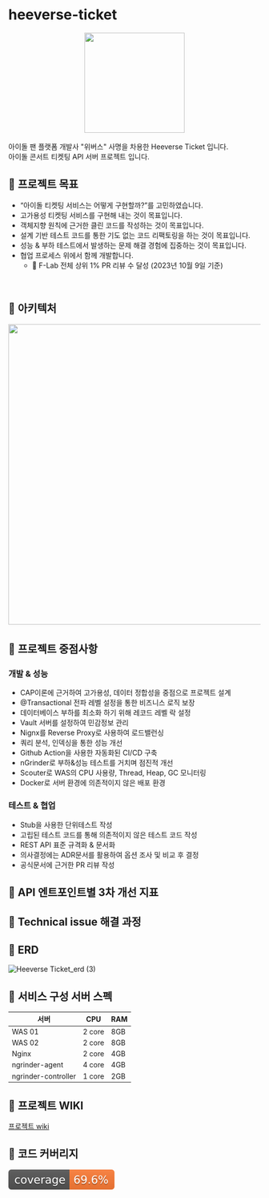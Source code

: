 # heeverse-ticket

<p align="center"><img src="https://github.com/f-lab-edu/heeverse-ticket/assets/45592236/3695851d-bbb9-4dc7-893d-ade79cb79558" width="200" height="200"/></p>

아이돌 팬 플랫폼 개발사 "위버스" 사명을 차용한 Heeverse Ticket 입니다.<br>
아이돌 콘서트 티켓팅 API 서버 프로젝트 입니다.

## 🎫 프로젝트 목표

- “아이돌 티켓팅 서비스는 어떻게 구현할까?”를 고민하였습니다.
- 고가용성 티켓팅 서비스를 구현해 내는 것이 목표입니다.
- 객체지향 원칙에 근거한 클린 코드를 작성하는 것이 목표입니다.
- 설계 기반 테스트 코드를 통한 기도 없는 코드 리팩토링을 하는 것이 목표입니다.
- 성능 & 부하 테스트에서 발생하는 문제 해결 경험에 집중하는 것이 목표입니다.
- 협업 프로세스 위에서 함께 개발합니다.
    - 📌 F-Lab 전체 상위 1% PR 리뷰 수 달성 (2023년 10월 9일 기준)


<br>

## 🎫 아키텍처


<img src="https://github.com/f-lab-edu/heeverse-ticket/assets/45592236/b4614540-1609-4263-8b96-4135ca219c9e" width="700" height="600"/>

## 🎫 프로젝트 중점사항

### 개발 & 성능

- CAP이론에 근거하여 고가용성, 데이터 정합성을 중점으로 프로젝트 설계
- @Transactional 전파 레벨 설정을 통한 비즈니스 로직 보장
- 데이터베이스 부하를 최소화 하기 위해 레코드 레벨 락 설정
- Vault 서버를 설정하여 민감정보 관리
- Nignx를 Reverse Proxy로 사용하여 로드밸런싱
- 쿼리 분석, 인덱싱을 통한 성능 개선
- Github Action을 사용한 자동화된 CI/CD 구축
- nGrinder로 부하&성능 테스트를 거치며 점진적 개선
- Scouter로 WAS의 CPU 사용량, Thread, Heap, GC 모니터링
- Docker로 서버 환경에 의존적이지 않은 배포 환경

### 테스트 & 협업

- Stub을 사용한 단위테스트 작성
- 고립된 테스트 코드를 통해 의존적이지 않은 테스트 코드 작성
- REST API 표준 규격화 & 문서화
- 의사결정에는 ADR문서를 활용하여 옵션 조사 및 비교 후 결정
- 공식문서에 근거한 PR 리뷰 작성
  

## 🎫 API 엔트포인트별 3차 개선 지표



## 🎫 Technical issue 해결 과정

## 🎫 ERD

![Heeverse Ticket_erd (3)](https://github.com/f-lab-edu/heeverse-ticket/assets/45592236/b196f732-d2c5-4384-8af8-8329a32d9ce6)


## 🎫 서비스 구성 서버 스펙
| 서버 | CPU | RAM |
| --- | --- | --- |
| WAS 01 | 2 core | 8GB |
| WAS 02 | 2 core | 8GB |
| Nginx | 2 core | 4GB |
| ngrinder-agent | 4 core | 4GB |
| ngrinder-controller | 1 core | 2GB |

## 🎫 프로젝트 WIKI
[프로젝트 wiki](https://github.com/f-lab-edu/heeverse-ticket/wiki)

## 🎫 코드 커버리지
![Coverage](.github/badges/jacoco.svg)

